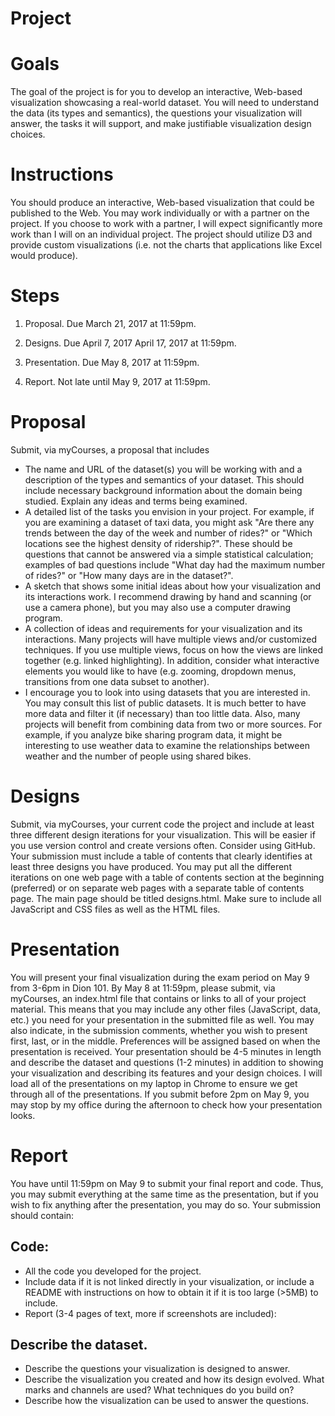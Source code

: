 # Project

# Goals
The goal of the project is for you to develop an interactive, Web-based visualization showcasing a real-world dataset. You will need to understand the data (its types and semantics), the questions your visualization will answer, the tasks it will support, and make justifiable visualization design choices.

# Instructions
You should produce an interactive, Web-based visualization that could be published to the Web. You may work individually or with a partner on the project. If you choose to work with a partner, I will expect significantly more work than I will on an individual project. The project should utilize D3 and provide custom visualizations (i.e. not the charts that applications like Excel would produce).

# Steps
1. Proposal. Due March 21, 2017 at 11:59pm.

2. Designs. Due April 7, 2017 April 17, 2017 at 11:59pm.

3. Presentation. Due May 8, 2017 at 11:59pm.

4. Report. Not late until May 9, 2017 at 11:59pm.

# Proposal
Submit, via myCourses, a proposal that includes

- The name and URL of the dataset(s) you will be working with and a description of the types and semantics of your dataset. This should include necessary background information about the domain being studied. Explain any ideas and terms being examined.
- A detailed list of the tasks you envision in your project. For example, if you are examining a dataset of taxi data, you might ask "Are there any trends between the day of the week and number of rides?" or "Which locations see the highest density of ridership?". These should be questions that cannot be answered via a simple statistical calculation; examples of bad questions include "What day had the maximum number of rides?" or "How many days are in the dataset?".
- A sketch that shows some initial ideas about how your visualization and its interactions work. I recommend drawing by hand and scanning (or use a camera phone), but you may also use a computer drawing program.
- A collection of ideas and requirements for your visualization and its interactions. Many projects will have multiple views and/or customized techniques. If you use multiple views, focus on how the views are linked together (e.g. linked highlighting). In addition, consider what interactive elements you would like to have (e.g. zooming, dropdown menus, transitions from one data subset to another).
- I encourage you to look into using datasets that you are interested in. You may consult this list of public datasets. It is much better to have more data and filter it (if necessary) than too little data. Also, many projects will benefit from combining data from two or more sources. For example, if you analyze bike sharing program data, it might be interesting to use weather data to examine the relationships between weather and the number of people using shared bikes.

# Designs
Submit, via myCourses, your current code the project and include at least three different design iterations for your visualization. This will be easier if you use version control and create versions often. Consider using GitHub. Your submission must include a table of contents that clearly identifies at least three designs you have produced. You may put all the different iterations on one web page with a table of contents section at the beginning (preferred) or on separate web pages with a separate table of contents page. The main page should be titled designs.html. Make sure to include all JavaScript and CSS files as well as the HTML files.

# Presentation
You will present your final visualization during the exam period on May 9 from 3-6pm in Dion 101. By May 8 at 11:59pm, please submit, via myCourses, an index.html file that contains or links to all of your project material. This means that you may include any other files (JavaScript, data, etc.) you need for your presentation in the submitted file as well. You may also indicate, in the submission comments, whether you wish to present first, last, or in the middle. Preferences will be assigned based on when the presentation is received. Your presentation should be 4-5 minutes in length and describe the dataset and questions (1-2 minutes) in addition to showing your visualization and describing its features and your design choices. I will load all of the presentations on my laptop in Chrome to ensure we get through all of the presentations. If you submit before 2pm on May 9, you may stop by my office during the afternoon to check how your presentation looks.

# Report
You have until 11:59pm on May 9 to submit your final report and code. Thus, you may submit everything at the same time as the presentation, but if you wish to fix anything after the presentation, you may do so. Your submission should contain:

## Code:

- All the code you developed for the project.
- Include data if it is not linked directly in your visualization, or include a README with instructions on how to obtain it if it is too large (>5MB) to include.
- Report (3-4 pages of text, more if screenshots are included):

## Describe the dataset.
- Describe the questions your visualization is designed to answer.
- Describe the visualization you created and how its design evolved. What marks and channels are used? What techniques do you build on?
- Describe how the visualization can be used to answer the questions.
